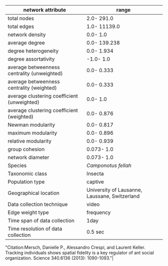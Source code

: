 network attribute|range
---|---
total nodes|2.0- 291.0
total edges|1.0- 11139.0
network density|0.0- 1.0
average degree|0.0- 139.238
degree heterogeneity|0.0- 1.934
degree assortativity|-1.0- 1.0
average betweenness centrality (unweighted)|0.0- 0.333
average betweenness centrality (weighted)|0.0- 0.333
average clustering coefficient (unweighted)|0.0- 1.0
average clustering coefficient (weighted)|0.0- 0.876
Newman modularity|0.0- 0.817
maximum modularity|0.0- 0.896
relative modularity|0.0- 0.939
group cohesion|0.073- 1.0
network diameter|0.073- 1.0
Species|*Camponotus fellah*
Taxonomic class|Insecta
Population type|captive
Geographical location|University of Lausanne, Laussane, Switzerland
Data collection technique|video
Edge weight type|frequency
Time span of data collection|1day
Time resolution of data collection|0.5 sec
"Citation:Mersch, Danielle P., Alessandro Crespi, and Laurent Keller. 
Tracking individuals shows spatial fidelity is a key regulator of ant social organization.
Science 340.6136 (2013): 1090-1093."|
